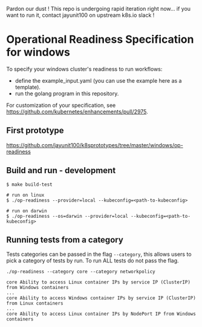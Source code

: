 Pardon our dust ! This repo is undergoing rapid iteration right now... if you want to run it, 
contact jayunit100 on upstream k8s.io slack !

# Operational Readiness Specification for windows

To specify your windows cluster's readiness to run workflows:

- define the example_input.yaml (you can use the example here as a template).
- run the golang program in this repository.

For customization of your specification, see https://github.com/kubernetes/enhancements/pull/2975. 

## First prototype

https://github.com/jayunit100/k8sprototypes/tree/master/windows/op-readiness

## Build and run - development

```
$ make build-test

# run on linux
$ ./op-readiness --provider=local --kubeconfig=<path-to-kubeconfig>

# run on darwin
$ ./op-readiness --os=darwin --provider=local --kubeconfig=<path-to-kubeconfig>
```

## Running tests from a category

Tests categories can be passed in the flag `--category`, this allows users to pick a category of tests by run.
To run ALL tests do not pass the flag.

```
./op-readiness --category core --category networkpolicy

core Ability to access Linux container IPs by service IP (ClusterIP) from Windows containers
...
core Ability to access Windows container IPs by service IP (ClusterIP) from Linux containers
...
core Ability to access Linux container IPs by NodePort IP from Windows containers
```